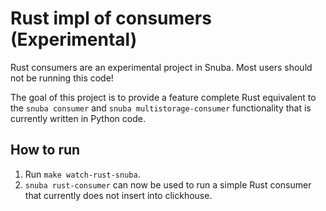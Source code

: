 # Rust impl of consumers (Experimental)

Rust consumers are an experimental project in Snuba. Most users should not be running this code!

The goal of this project is to provide a feature complete Rust equivalent to the `snuba consumer` and `snuba multistorage-consumer` functionality that is currently written in Python code.

## How to run

1. Run `make watch-rust-snuba`.
2. `snuba rust-consumer` can now be used to run a simple Rust consumer that currently does not insert into clickhouse.
